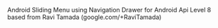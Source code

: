 Android Sliding Menu using Navigation Drawer
for Android Api Level 8 based
from Ravi Tamada
(google.com/+RaviTamada)
